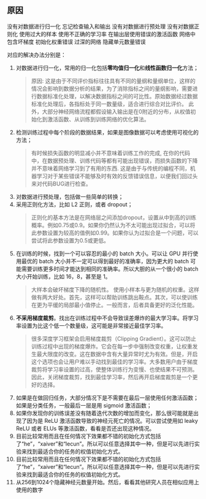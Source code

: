 ## 原因
没有对数据进行归一化
忘记检查输入和输出
没有对数据进行预处理
没有对数据正则化
使用过大的样本
使用不正确的学习率
在输出层使用错误的激活函数
网络中包含坏梯度
初始化权重错误
过深的网络
隐藏单元数量错误

对应的解决办法分别是：

1. 对数据进行归一化，常用的归一化包括**零均值归一化**和**线性函数归一化**方法；
    > 原因: 这是由于不同评价指标往往具有不同的量纲和量纲单位，这样的情况会影响到数据分析的结果，为了消除指标之间的量纲影响，需要进行数据标准化处理，以解决数据指标之间的可比性。原始数据经过数据标准化处理后，各指标处于同一数量级，适合进行综合对比评价。
    此外，大部分神经网络流程都假设输入输出是在0附近的分布，从权值初始化到激活函数、从训练到训练网络的优化算法。
2. 检测训练过程中每个阶段的数据结果，如果是图像数据可以考虑使用可视化的方法；
    > 有时候损失函数的明显减小并不意味着训练工作的完成, 在你的代码中，在数据预处理、训练代码等都有可能出现错误，而损失函数的下降并不意味着网络学习到了有用的东西. 这是由于与传统的编程不同，机器学习对于某些错误不能够及时有效的反馈错误信息，以便我们回过头来对代码BUG进行检查。
3. 对数据进行预处理，包括做一些简单的转换；
4. 采用正则化方法，比如 L2 正则，或者 dropout；
    > 正则化的基本方法是在网络层之间添加dropout，设置从中到高的训练概率。例如0.75或0.9。如果你仍然认为不太可能出现过拟合，可以将此参数设置为较高的值例如0.99。如果你认为过拟合是一个问题，可以尝试将此参数设置为0.5或更低。
5. 在训练的时候，找到一个可以容忍的最小的 batch 大小。可以让 GPU 并行使用最优的 batch 大小并不一定可以得到最好的准确率，因为更大的 batch 可能需要训练更多时间才能达到相同的准确率。所以大胆的从一个很小的 batch 大小开始训练，比如 16，8，甚至是 1。
    > 大样本会破坏梯度下降的随机性。 使用小样本与更为随机的权重。这样做有两大好处。首先，这样可以帮助训练跳出鞍点。其次，可以使训练在更为平缓的局部最小值停止。一般而言，后者具备更好的泛化性能。
6. **不采用梯度裁剪**。找出在训练过程中不会导致误差爆炸的最大学习率。将学习率设置为比这个低一个数量级，这可能是非常接近最佳学习率。
    > 很多深度学习框架会启用梯度裁剪（Clipping Gradient）。这可以防止训练过程中出现的梯度爆炸。它会在每一步中强制改变权重，让权重发生最大限度的改变。这在数据中含有大量异常时尤为有效。但是，开启这个选项也会让用户难以手动找到最佳的学习率。大多数用户由于梯度裁剪将学习率设置的过高，使整体训练行为变慢、也使结果不可预测。因此，关闭梯度裁剪，找到最佳学习率，然后再开启梯度裁剪是一个更好的选择。
7. 如果是在做回归任务，大部分情况下是不需要在最后一层使用任何激活函数；如果是分类任务，一般最后一层是用 sigmoid 激活函数；
8. 如果你发现你的训练误差没有随着迭代次数的增加而变化，那么很可能就是出现了因为是 ReLU 激活函数导致的神经元死亡的情况。可以尝试使用如 leaky ReLU 或者 ELUs 等激活函数，看看是否还出现这种情况。
9. 目前比较常用而且在任何情况下效果都不错的初始化方式包括了“he”，“xaiver”和“lecun”。所以可以任意选择其中一种，但是可以先进行实验来找到最适合你的任务的权值初始化方式。
10. 目前比较常用而且在任何情况下效果都不错的初始化方式包括了“he”，“xaiver”和“lecun”。所以可以任意选择其中一种，但是可以先进行实验来找到最适合你的任务的权值初始化方式。
11. 从256到1024个隐藏神经元数量开始。然后，看看其他研究人员在相似应用上使用的数字